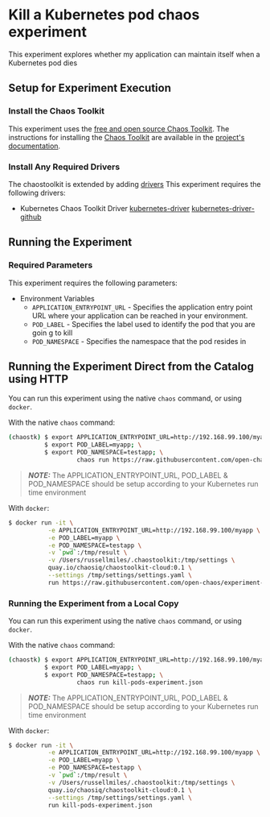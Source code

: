 # Kill a Kubernetes pod chaos experiment

This experiment explores whether my application can maintain itself when a Kubernetes pod dies

## Setup for Experiment Execution

### Install the Chaos Toolkit

This experiment uses the [free and open source Chaos Toolkit][chaostoolkit]. The instructions for installing the [Chaos Toolkit][chaostoolkit] are available in the [project's documentation][docs].

[chaostoolkit]: https://chaostoolkit.org/
[docs]: https://docs.chaostoolkit.org

### Install Any Required Drivers

The chaostoolkit is extended by adding [drivers] This experiment requires the following drivers:

* Kubernetes Chaos Toolkit Driver [kubernetes-driver] [kubernetes-driver-github]

[drivers]: https://docs.chaostoolkit.org/drivers/overview/
[kubernetes-driver]: https://docs.chaostoolkit.org/drivers/kubernetes/
[kubernetes-driver-github]: https://github.com/chaostoolkit/chaostoolkit-kubernetes

## Running the Experiment

### Required Parameters

This experiment requires the following parameters:

* Environment Variables
  * `APPLICATION_ENTRYPOINT_URL` - Specifies the application entry point URL where your application can be reached in your environment.
  *  `POD_LABEL` - Specifies the label used to identify the pod that you are goin g to kill
  *  `POD_NAMESPACE` - Specifies the namespace that the pod resides in

## Running the Experiment Direct from the Catalog using HTTP

You can run this experiment using the native `chaos` command, or using
`docker`.

With the native `chaos` command:

```bash
(chaostk) $ export APPLICATION_ENTRYPOINT_URL=http://192.168.99.100/myapp; \
          $ export POD_LABEL=myapp; \
          $ export POD_NAMESPACE=testapp; \
                   chaos run https://raw.githubusercontent.com/open-chaos/experiment-catalog/master/kill-pods/kill-pods-experiment.json
```

> ***NOTE:*** The APPLICATION_ENTRYPOINT_URL, POD_LABEL & POD_NAMESPACE should be setup according to your Kubernetes run time environment

With `docker`:

```bash
$ docker run -it \
           -e APPLICATION_ENTRYPOINT_URL=http://192.168.99.100/myapp \
           -e POD_LABEL=myapp \
           -e POD_NAMESPACE=testapp \
           -v `pwd`:/tmp/result \
           -v /Users/russellmiles/.chaostoolkit:/tmp/settings \
           quay.io/chaosiq/chaostoolkit-cloud:0.1 \
           --settings /tmp/settings/settings.yaml \
           run https://raw.githubusercontent.com/open-chaos/experiment-catalog/master/kill-pods/kill-pods-experiment.json
```


### Running the Experiment from a Local Copy

You can run this experiment using the native `chaos` command, or using
`docker`.

With the native `chaos` command:

```bash
(chaostk) $ export APPLICATION_ENTRYPOINT_URL=http://192.168.99.100/myapp; \
          $ export POD_LABEL=myapp; \
          $ export POD_NAMESPACE=testapp; \
                   chaos run kill-pods-experiment.json
```

> ***NOTE:*** The APPLICATION_ENTRYPOINT_URL, POD_LABEL & POD_NAMESPACE should be setup according to your Kubernetes run time environment

With `docker`:

```bash
$ docker run -it \
           -e APPLICATION_ENTRYPOINT_URL=http://192.168.99.100/myapp \
           -e POD_LABEL=myapp \
           -e POD_NAMESPACE=testapp \
           -v `pwd`:/tmp/result \
           -v /Users/russellmiles/.chaostoolkit:/tmp/settings \
           quay.io/chaosiq/chaostoolkit-cloud:0.1 \
           --settings /tmp/settings/settings.yaml \
           run kill-pods-experiment.json
```
